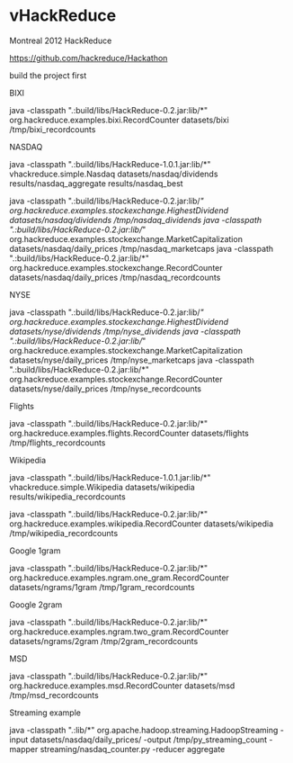 vHackReduce
===========

Montreal 2012 HackReduce

https://github.com/hackreduce/Hackathon

build the project first

BIXI

java -classpath ".:build/libs/HackReduce-0.2.jar:lib/*" org.hackreduce.examples.bixi.RecordCounter datasets/bixi /tmp/bixi_recordcounts

NASDAQ

java -classpath ".:build/libs/HackReduce-1.0.1.jar:lib/*" vhackreduce.simple.Nasdaq datasets/nasdaq/dividends results/nasdaq_aggregate results/nasdaq_best

java -classpath ".:build/libs/HackReduce-0.2.jar:lib/*" org.hackreduce.examples.stockexchange.HighestDividend datasets/nasdaq/dividends /tmp/nasdaq_dividends
java -classpath ".:build/libs/HackReduce-0.2.jar:lib/*" org.hackreduce.examples.stockexchange.MarketCapitalization datasets/nasdaq/daily_prices /tmp/nasdaq_marketcaps
java -classpath ".:build/libs/HackReduce-0.2.jar:lib/*" org.hackreduce.examples.stockexchange.RecordCounter datasets/nasdaq/daily_prices /tmp/nasdaq_recordcounts

NYSE

java -classpath ".:build/libs/HackReduce-0.2.jar:lib/*" org.hackreduce.examples.stockexchange.HighestDividend datasets/nyse/dividends /tmp/nyse_dividends
java -classpath ".:build/libs/HackReduce-0.2.jar:lib/*" org.hackreduce.examples.stockexchange.MarketCapitalization datasets/nyse/daily_prices /tmp/nyse_marketcaps
java -classpath ".:build/libs/HackReduce-0.2.jar:lib/*" org.hackreduce.examples.stockexchange.RecordCounter datasets/nyse/daily_prices /tmp/nyse_recordcounts

Flights

java -classpath ".:build/libs/HackReduce-0.2.jar:lib/*" org.hackreduce.examples.flights.RecordCounter datasets/flights /tmp/flights_recordcounts

Wikipedia

java -classpath ".:build/libs/HackReduce-1.0.1.jar:lib/*" vhackreduce.simple.Wikipedia datasets/wikipedia results/wikipedia_recordcounts

java -classpath ".:build/libs/HackReduce-0.2.jar:lib/*" org.hackreduce.examples.wikipedia.RecordCounter datasets/wikipedia /tmp/wikipedia_recordcounts

Google 1gram

java -classpath ".:build/libs/HackReduce-0.2.jar:lib/*" org.hackreduce.examples.ngram.one_gram.RecordCounter datasets/ngrams/1gram /tmp/1gram_recordcounts

Google 2gram

java -classpath ".:build/libs/HackReduce-0.2.jar:lib/*" org.hackreduce.examples.ngram.two_gram.RecordCounter datasets/ngrams/2gram /tmp/2gram_recordcounts

MSD

java -classpath ".:build/libs/HackReduce-0.2.jar:lib/*" org.hackreduce.examples.msd.RecordCounter datasets/msd /tmp/msd_recordcounts

Streaming example

java -classpath ".:lib/*" org.apache.hadoop.streaming.HadoopStreaming -input datasets/nasdaq/daily_prices/ -output /tmp/py_streaming_count -mapper streaming/nasdaq_counter.py -reducer aggregate


